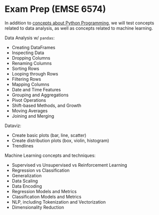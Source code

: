 # Exam Prep (EMSE 6574)

In addition to [concepts about Python Programming](/exam/README.md), we will test concepts related to data analysis, as well as concepts related to machine learning.

Data Analysis w/ `pandas`:

  + Creating DataFrames
  + Inspecting Data
  + Dropping Columns
  + Renaming Columns
  + Sorting Rows
  + Looping through Rows
  + Filtering Rows
  + Mapping Columns
  + Date and Time Features
  + Grouping and Aggregations
  + Pivot Operations
  + Shift-based Methods, and Growth
  + Moving Averages
  + Joining and Merging

Dataviz:

  + Create basic plots (bar, line, scatter)
  + Create distribution plots (box, violin, histogram)
  + Trendlines 

Machine Learning concepts and techniques:

  + Supervised vs Unsupervised vs Reinforcement Learning
  + Regression vs Classification
  + Generalization
  + Data Scaling
  + Data Encoding
  + Regression Models and Metrics
  + Classification Models and Metrics
  + NLP, including Tokenization and Vectorization
  + Dimensionality Reduction
